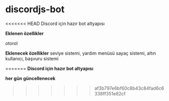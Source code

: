 # discordjs-bot

<<<<<<< HEAD
Discord için hazır bot altyapısı 

**Eklenen özellikler**

otorol

**Eklenecek özellikler**
seviye sistemi, yardım menüsü sayaç sistemi, altın kullanıcı, başvuru sistemi

=======
**Discord için hazır bot altyapısı**

__her gün güncellenecek__
>>>>>>> af3b797e6bf60c8b43c84fad6c6338ff351e82cf
